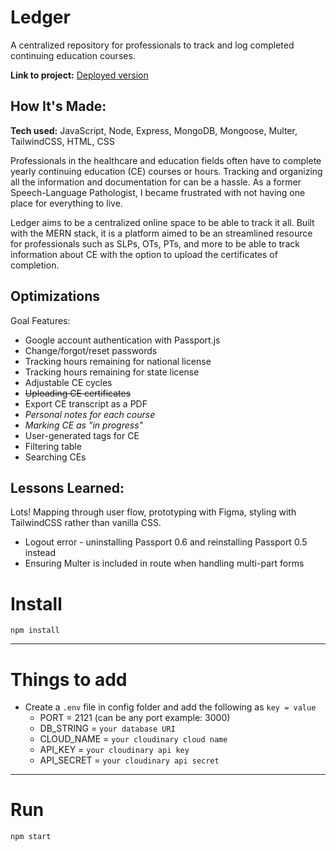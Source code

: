 # Ledger

A centralized repository for professionals to track and log completed continuing education courses.

**Link to project:** [Deployed version](https://ledger.cyclic.app/)

<!-- ![alt tag](http://placecorgi.com/1200/650) -->

## How It's Made:

**Tech used:** JavaScript, Node, Express, MongoDB, Mongoose, Multer, TailwindCSS, HTML, CSS

Professionals in the healthcare and education fields often have to complete yearly continuing education (CE) courses or hours. Tracking and organizing all the information and documentation for can be a hassle. As a former Speech-Language Pathologist, I became frustrated with not having one place for everything to live.

Ledger aims to be a centralized online space to be able to track it all. Built with the MERN stack, it is a platform aimed to be an streamlined resource for professionals such as SLPs, OTs, PTs, and more to be able to track information about CE with the option to upload the certificates of completion.

## Optimizations

Goal Features:

+ Google account authentication with Passport.js
+ Change/forgot/reset passwords
+ Tracking hours remaining for national license
+ Tracking hours remaining for state license
+ Adjustable CE cycles
+ ~~Uploading CE certificates~~
+ Export CE transcript as a PDF
+ *Personal notes for each course*
+ *Marking CE as "in progress"*
+ User-generated tags for CE
+ Filtering table
+ Searching CEs

## Lessons Learned:

Lots! Mapping through user flow, prototyping with Figma, styling with TailwindCSS rather than vanilla CSS.
- Logout error - uninstalling Passport 0.6 and reinstalling Passport 0.5 instead
- Ensuring Multer is included in route when handling multi-part forms


# Install

`npm install`

---

# Things to add

- Create a `.env` file in config folder and add the following as `key = value`
  - PORT = 2121 (can be any port example: 3000)
  - DB_STRING = `your database URI`
  - CLOUD_NAME = `your cloudinary cloud name`
  - API_KEY = `your cloudinary api key`
  - API_SECRET = `your cloudinary api secret`

---

# Run

`npm start`
